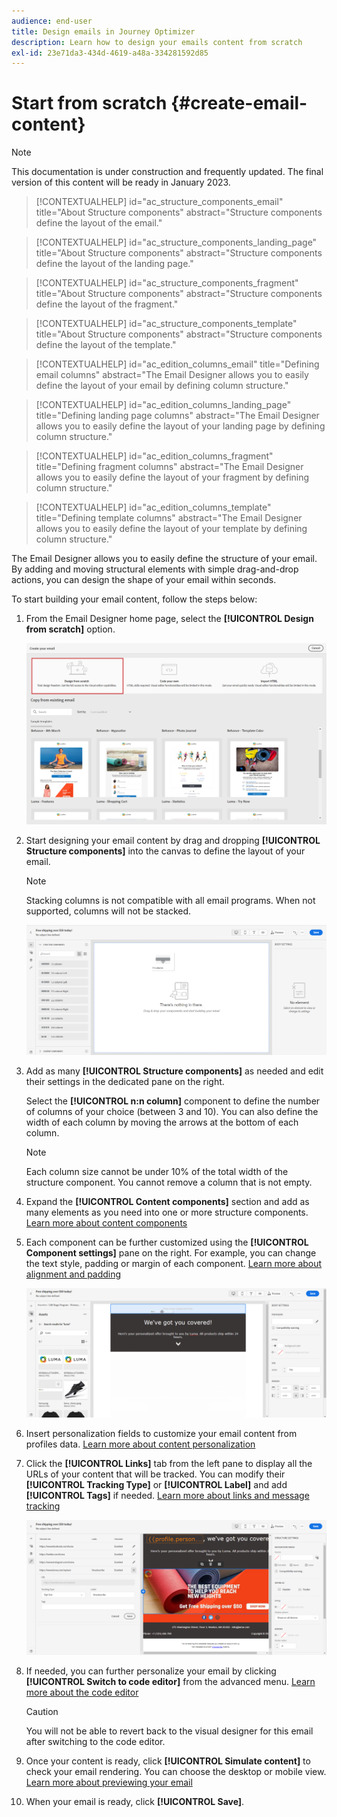 ```yaml
---
audience: end-user
title: Design emails in Journey Optimizer
description: Learn how to design your emails content from scratch
exl-id: 23e71da3-434d-4619-a48a-334281592d85
---
```

# Start from scratch {#create-email-content}

>[!NOTE]
>
>This documentation is under construction and frequently updated. The final version of this content will be ready in January 2023.

>[!CONTEXTUALHELP]
>id="ac_structure_components_email"
>title="About Structure components"
>abstract="Structure components define the layout of the email."

>[!CONTEXTUALHELP]
>id="ac_structure_components_landing_page"
>title="About Structure components"
>abstract="Structure components define the layout of the landing page."

>[!CONTEXTUALHELP]
>id="ac_structure_components_fragment"
>title="About Structure components"
>abstract="Structure components define the layout of the fragment."

>[!CONTEXTUALHELP]
>id="ac_structure_components_template"
>title="About Structure components"
>abstract="Structure components define the layout of the template."


>[!CONTEXTUALHELP]
>id="ac_edition_columns_email"
>title="Defining email columns"
>abstract="The Email Designer allows you to easily define the layout of your email by defining column structure."

>[!CONTEXTUALHELP]
>id="ac_edition_columns_landing_page"
>title="Defining landing page columns"
>abstract="The Email Designer allows you to easily define the layout of your landing page by defining column structure."

>[!CONTEXTUALHELP]
>id="ac_edition_columns_fragment"
>title="Defining fragment columns"
>abstract="The Email Designer allows you to easily define the layout of your fragment by defining column structure."

>[!CONTEXTUALHELP]
>id="ac_edition_columns_template"
>title="Defining template columns"
>abstract="The Email Designer allows you to easily define the layout of your template by defining column structure."

The Email Designer allows you to easily define the structure of your email. By adding and moving structural elements with simple drag-and-drop actions, you can design the shape of your email within seconds.

To start building your email content, follow the steps below:

1. From the Email Designer home page, select the **[!UICONTROL Design from scratch]** option.

    ![](assets/email_designer.png)

1. Start designing your email content by drag and dropping **[!UICONTROL Structure components]** into the canvas to define the layout of your email.

   >[!NOTE]
   >
   >Stacking columns is not compatible with all email programs. When not supported, columns will not be stacked.

    <!--Once placed in the email, you cannot move nor remove your components unless there is already a content component or a fragment placed inside. This is not true in AJO - TBC?-->

    ![](assets/email_designer_2.png)

1. Add as many **[!UICONTROL Structure components]** as needed and edit their settings in the dedicated pane on the right.

    Select the **[!UICONTROL n:n column]** component to define the number of columns of your choice (between 3 and 10). You can also define the width of each column by moving the arrows at the bottom of each column.

   >[!NOTE]
   >
   >Each column size cannot be under 10% of the total width of the structure component. You cannot remove a column that is not empty.

1. Expand the **[!UICONTROL Content components]** section and add as many elements as you need into one or more structure components. [Learn more about content components](content-components.md)

1. Each component can be further customized using the **[!UICONTROL Component settings]** pane on the right. For example, you can change the text style, padding or margin of each component. [Learn more about alignment and padding](alignment-and-padding.md)

    ![](assets/email_designer_5.png)

1. Insert personalization fields to customize your email content from profiles data. [Learn more about content personalization](../personalization/personalize.md)

1. Click the **[!UICONTROL Links]** tab from the left pane to display all the URLs of your content that will be tracked. You can modify their **[!UICONTROL Tracking Type]** or **[!UICONTROL Label]** and add **[!UICONTROL Tags]** if needed. [Learn more about links and message tracking](message-tracking.md)

    ![](assets/email_designer_7.png)

1. If needed, you can further personalize your email by clicking **[!UICONTROL Switch to code editor]** from the advanced menu. [Learn more about the code editor](code-content.md)

    >[!CAUTION]
    >
    >You will not be able to revert back to the visual designer for this email after switching to the code editor.

1. Once your content is ready, click **[!UICONTROL Simulate content]** to check your email rendering. You can choose the desktop or mobile view. [Learn more about previewing your email](../preview-test/preview-test.md)

1. When your email is ready, click **[!UICONTROL Save]**.

